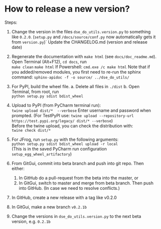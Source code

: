 # How to release a new version?

Steps:
1. Change the version in the files `dse_do_utils.version.py` to something like `0.2.0`. 
(`setup.py` and `/docs/source/conf.py` now automatically gets it from `version.py`)`
Update the CHANGELOG.md (version and release date)

2. Regenerate the documentation with `make html` (see `docs/doc_readme.md`). 
Open Terminal (Alt+F12), `cd docs`, run <br>
`make clean`
`make html`
If Powershell:
`cmd.exe /c make html`
Note that if you added/removed modules, you first need to re-run the sphinx command:
`sphinx-apidoc -f -o source/ ../dse_do_utils/`

3. For PyPI, build the wheel file.
   a. Delete all files in `./dist`
   b. Open Terminal, from root, run <br>
   `python setup.py sdist bdist_wheel`

5. Upload to PyPI (from PyCharm terminal run):<br>
`twine upload dist/*  --verbose`
Enter username and password when prompted.
(For TestPyPI use: `twine upload --repository-url https://test.pypi.org/legacy/ dist/* --verbose`)<br>
Before the twine upload, you can check the distribution with:<br>
`twine check dist/*`

6. For JFrog, run `setup.py` with the following arguments:<br>
`python setup.py sdist bdist_wheel upload -r local`<br>
(This is in the saved PyCharm run configuration `setup_egg_wheel_artifactory`)

7. From GitGui, commit into beta branch and push into git repo.
Then either:
    1. In GitHub do a pull-request from the beta into the master, or
    2. In GitGui, switch to master and merge from beta branch. Then push into GitHub. (In case we need to resolve conflicts.)

8. In GitHub, create a new release with a tag like v0.2.0

9. In GitGui, make a new branch `v0.2.1b`

10. Change the versions in `dse_do_utils.version.py` to the next beta version, e.g. `0.2.1b`

